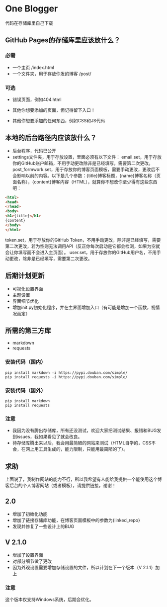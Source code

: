 # One Blogger
代码在存储库里自己下载
## GitHub Pages的存储库里应该放什么？
### 必需
- 一个主页	/index.html
- 一个文件夹，用于存放你发的博客	/post/
### 可选
- 错误页面，例如404.html

- 其他你想要添加的页面，但记得留下入口！

- 其他你想要添加的任何东西，例如CSS和JS代码

## 本地的后台路径内应该放什么？
- 后台程序，代码已公开
- settings文件夹，用于存放设置，里面必须有以下文件：
email.set，用于存放你的GitHub账户邮箱，不用手动更改除非是已经填写，需要第二次更改。
post_formwork.set，用于存放你的博客页面模板，需要手动更改，更改后不会影响以前的内容。以下是几个参数：{title}博客标题，{name}博客名称（页面名称），{content}博客内容（HTML），就算你不想改你至少得有这些东西吧：
```html
<html>
<head>
</head>
<body>
<h1>{title}</h1>
{content}
</body>
</html>
```
token.set，用于存放你的GitHub Token，不用手动更改，除非是已经填写，需要第二次更改，若为空则无法调用API（反正你每次启动是它都会检测，如果为空就会让你填写而不会进入主页面）。
user.set，用于存放你的GitHub用户名，不用手动更改，除非是已经填写，需要第二次更改。
## 后期计划更新
- 可视化设置界面
- 主题设置
- 界面细节优化
- 增加init.py初始化程序，并在主界面增加入口（有可能是增加一个函数，视情况而定）
## 所需的第三方库
- markdown
- requests
### 安装代码（国内）
```
pip install markdown -i https://pypi.douban.com/simple/
pip install requests -i https://pypi.douban.com/simple/
```
### 安装代码（国外）
```
pip install markdown
pip install requests
```

### 注意
- 我因为没有腾出存储库，所有还没测试，欢迎大家把测试结果、报错和BUG发到issues，我如果看见了就会改良。
- 待存储库腾出来以后，我会用最简陋的网站来测试（HTML自学的，CSS不会，在网上用工具生成的，能力限制，只能用最简陋的了）。
## 求助
上面说了，我制作网站的能力不行，所以我希望有人能给我提供一个能使用这个博客后台的个人博客网站（或者模板），请提供链接，谢谢！
## 2.0
- 增加了初始化功能
- 增加了链接存储库功能，在博客页面模板中的参数为{linked_repo}
- 发现并修复了一些设计上的BUG
## V 2.1.0
- 增加了设置界面
- 对部分细节做了更改
- 因为外观设置需要增加存储设置的文件，所以计划在下一个版本（V 2.1.1）加上
### 注意
这个版本仅支持Windows系统，后期会优化。
